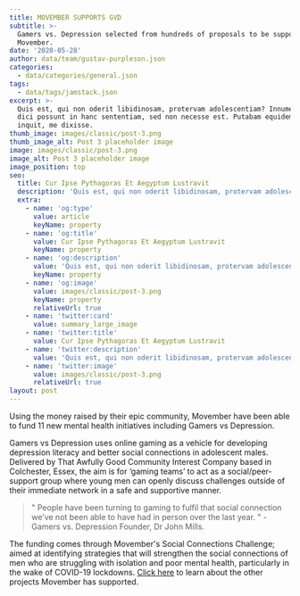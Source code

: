 ```yaml
---
title: MOVEMBER SUPPORTS GVD
subtitle: >-
  Gamers vs. Depression selected from hundreds of proposals to be supported by
  Movember.
date: '2020-05-28'
author: data/team/gustav-purpleson.json
categories:
  - data/categories/general.json
tags:
  - data/tags/jamstack.json
excerpt: >-
  Quis est, qui non oderit libidinosam, protervam adolescentiam? Innumerabilia
  dici possunt in hanc sententiam, sed non necesse est. Putabam equidem satis,
  inquit, me dixisse.
thumb_image: images/classic/post-3.png
thumb_image_alt: Post 3 placeholder image
image: images/classic/post-3.png
image_alt: Post 3 placeholder image
image_position: top
seo:
  title: Cur Ipse Pythagoras Et Aegyptum Lustravit
  description: 'Quis est, qui non oderit libidinosam, protervam adolescentiam'
  extra:
    - name: 'og:type'
      value: article
      keyName: property
    - name: 'og:title'
      value: Cur Ipse Pythagoras Et Aegyptum Lustravit
      keyName: property
    - name: 'og:description'
      value: 'Quis est, qui non oderit libidinosam, protervam adolescentiam'
      keyName: property
    - name: 'og:image'
      value: images/classic/post-3.png
      keyName: property
      relativeUrl: true
    - name: 'twitter:card'
      value: summary_large_image
    - name: 'twitter:title'
      value: Cur Ipse Pythagoras Et Aegyptum Lustravit
    - name: 'twitter:description'
      value: 'Quis est, qui non oderit libidinosam, protervam adolescentiam'
    - name: 'twitter:image'
      value: images/classic/post-3.png
      relativeUrl: true
layout: post
---
```

Using the money raised by their epic community, Movember have been able to fund 11 new mental health initiatives including Gamers vs Depression.

Gamers vs Depression uses online gaming as a vehicle for developing depression literacy and better social connections in adolescent males. Delivered by That Awfully Good Community Interest Company based in Colchester, Essex, the aim is for ‘gaming teams’ to act as a social/peer-support group where young men can openly discuss challenges outside of their immediate network in a safe and supportive manner.

> " People have been turning to gaming to fulfil that social connection we’ve not been able to have had in person over the last year. " - Gamers vs. Depression Founder, Dr John Mills.

The funding comes through Movember's Social Connections Challenge; aimed at identifying strategies that will strengthen the social connections of men who are struggling with isolation and poor mental health, particularly in the wake of COVID-19 lockdowns. [Click here](https://uk.movember.com/story/movember-funding-for-11-new-projects-to-support-men-s-mental-health?tag=where-the-money-goes) to learn about the other projects Movember has supported.
